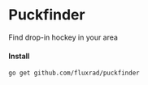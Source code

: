Puckfinder
==========

Find drop-in hockey in your area

#### Install

```
go get github.com/fluxrad/puckfinder
```
